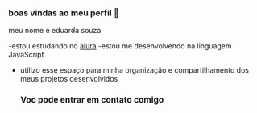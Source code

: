 ### boas vindas ao meu perfil 💙

meu nome é eduarda souza

-estou estudando no [alura](https://ww.alura.com.br)
-estou me desenvolvendo na linguagem JavaScript
- utilizo esse espaço para minha organização e compartilhamento dos meus projetos desenvolvidos

  ### Voc pode entrar em contato comigo

  
